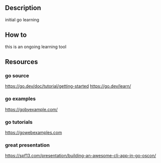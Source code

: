 ## Description 
initial go learning 

## How to 
this is an ongoing learning tool

## Resources

### go source
https://go.dev/doc/tutorial/getting-started
https://go.dev/learn/

### go examples
https://gobyexample.com/

### go tutorials
https://gowebexamples.com

### great presentation
https://spf13.com/presentation/building-an-awesome-cli-app-in-go-oscon/